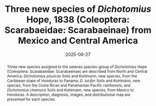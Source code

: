 ---
title: 'Three new species of <i>Dichotomius</i> Hope, 1838 (Coleoptera: Scarabaeidae: Scarabaeinae) from Mexico and Central America'
date: '2025-06-27'
doi: 'https://doi.org/10.64338/im.1129.bljp5'
journal: Insecta Mundi
issue: '1129'
pagination: '1–21'
zoobank: 'urn:lsid:zoobank.org:pub:38F6BD25-71AD-4D92-8FCD-CCAA80D89BCA'
authors:
  - first_name: 'Ángel'
    last_name: 'Solís'
    affiliation: 'BioAlfa Barcoding Project Santo Domingo de Heredia, Costa Rica'
    email: 'angelSoliscr@gmail.com'
    orcid: 'https://orcid.org/0000-0001-8622-4555'

  - first_name: 'Bert'
    last_name: 'Kohlmann'
    affiliation: 'BioAlfa Barcoding Project Santo Domingo de Heredia, Costa Rica'
    email: 'bkohlmann64@gmail.com'
    orcid: 'https://orcid.org/0000-0002-3441-3933'

download: 'https://drive.google.com/file/d/19W4qRzmnx2KEVRkkmSj_IHRdsInMf5T9'

supplementary: ''

keywords:
  - Dung beetles
  - vicariant speciation

categories:
  - Coleoptera
  - Scarabaeidae
  - Scarabaeinae
  
references:
  - authors: Arias-Buriticá JA, Vaz-de-Mello FZ.
    year: 2018
    title: '“Satanas”: definición de un nuevo grupo de especies de <i>Dichotomius </i>Hope, 1838 (Scarabaeidae: Scarabaeinae). Libro de resúmenes de la XII Reunión Latinoamericana de Scarabaeoidología (XII RELAS). 17-22 de junio. Universidad del Valle de Guatemala; Ciudad de Guatemala'
    pages: 36 p
    doi: 
    url: 
    access: 

  - authors: Arias-Buriticá JA, Vaz-de-Mello FZ.
    year: 2024
    title: 'Taxonomic revision of the <i>Dichotomius mormon </i>(Ljungh, 1799) species group (Coleoptera: Scarabaeidae: Scarabaeinae), with a description of a new species from Bolivia. Neotropical Entomology 5'
    pages: 1075–1101
    doi: https://doi.org/10.1007/s13744-024-01189-8
    url: 
    access: 

  - authors: Arias-Buriticá JA, Vaz-de-Mello FZ.
    year: 2025
    title: 'Contributions to the taxonomy of <i>Dichotomius </i>Hope, 1838 (Scarabaeidae: Scarabaeinae: Dichotomiini): Description of a new subgenus and redefinition of <i>Dichotomius sensu stricto </i>species groups. Revista Brasileira de Entomologia 69'
    pages: e20240023
    doi: https://doi.org/10.1590/1806-9665-RBENT-2024-0023
    url: 
    access: 

  - authors: RBENT-2024-0023 ASALE (Asociación de Academias de la Lengua Española).
    year: 2015
    title: 'Diccionario de Americanismos. Santillana; Madrid, Spain'
    pages: 2400 p
    doi: 
    url: 
    access: 

  - authors: Avendaño-Mendoza C, Morón-Ríos A, Cano EB, León-Cortés J.
    year: 2005
    title: 'Dung beetle community (Coleoptera: Scarabaeidae: Scarabaeinae) in a tropical landscape at the Lachua Region, Guatemala. Biodiversity and Conservation 14'
    pages: 801–822
    doi: 
    url: 
    access: 

  - authors: Barragán F, Moreno CE, Escobar F, Bueno-Villegas J, Halffter G.
    year: 2014
    title: 'The impact of grazing on dung beetle diversity depends on both biogeographical and ecological context. Journal of Biogeography 41'
    pages: 1991–2002
    doi: 
    url: 
    access: 

  - authors: Barreto J, Cruz M, Escobar F.
    year: 2021
    title: 'Annual reproductive phenology of the coprophagous beetle <i>Dichotomius satanas </i>(Coleoptera: Scarabaeidae, Scarabaeinae) of the cloud forest in eastern Mexico. The Canadian Entomologist 153'
    pages: 157–171
    doi: 
    url: 
    access: 

  - authors: Bates HW.
    year: 1887
    title: 'Biologia Centrali-Americana. Insecta. Coleoptera. Volume II. Part 2. Pectinicornia and Lamellicornia. Taylor and Francis; London, United Kingdom'
    pages: 432 pp
    doi: 
    url: 
    access: 

  - authors: Blas M, Gómez B.
    year: 2009
    title: 'Escarabajos (Coleoptera: Scarabaeidae). p. 75–87. In: Riechers A, Morales JE, Hernández E (comp.). Laguna Bélgica: Patrimonio natural e interpretación ambiental. Instituto de Historia Natural; Chiapas'
    pages: 173 p
    doi: 
    url: 
    access: 

  - authors: Carrillo-Ruiz H, Morón MA.
    year: 2003
    title: 'Fauna de Coleoptera Scarabaeoidea de Cuetzalan del Progreso, Puebla, México. Acta Zoológica Mexicana 88'
    pages: 87–121
    doi: 
    url: 
    access: 

  - authors: Creedy TJ, Mann DJ.
    year: 2012
    title: 'Identification Guide to the Scarabaeinae Dung Beetles of Cusuco National Park, Honduras. Version 1.1. Operation Wallacea; Old Bolingbroke, U.K'
    pages: 52 p
    doi: 
    url: 
    access: 

  - authors: Cronquist A.
    year: 1978
    title: 'Once again, what is a species? p. 3–20. In: Knutson LV (ed.). Biosystematics in agriculture. Alleheld Osmun; Montclair, NJ'
    pages: 284 p
    doi: 
    url: 
    access: 

  - authors: Cupello M, Silva FAB, Vaz-de-Mello FZ.
    year: 2023
    title: 'The taxonomic revolution of New World dung beetles (Coleoptera: Scarabaeidae: Scarabaeinae). Frontiers in Ecology and Evolution 11'
    pages: 1168754
    doi: https://doi.org/10.3389/fevo.2023.1168754
    url: 
    access: 

  - authors: Delgado L, Márquez J.
    year: 2006
    title: 'Estado del conocimiento y conservación de los coleópteros Scarabaeoidea (Insecta) del estado de Hidalgo, México. Acta Zoológica Mexicana 22'
    pages: 57–108
    doi: 
    url: 
    access: 

  - authors: Delgado M, Castro-Ramírez AE, Morón MA, Ruiz-Montoya L.
    year: 2012
    title: 'Diversidad de Scarabaeoidea (Coleoptera) en las principales condiciones de hábitat de Montebello, Chiapas, México. Acta Zoológica Mexicana (n.s.) 28'
    pages: 185–210
    doi: 
    url: 
    access: 

  - authors: Deloya C, Parra-Tabla V, Delfín-González H.
    year: 2007
    title: 'Fauna de Coleópteros Scarabaeidae Laparosticti y Trogidae (Coleoptera: Scarabaeoidea) Asociados al Bosque Mesófilo de Montaña, Cafetales bajo Sombra y Comunidades Derivadas en el Centro de Veracruz, México. Neotropical Entomology 36'
    pages: 5–21
    doi: 
    url: 
    access: 

  - authors: Díaz A, Galante E, Favila ME.
    year: 2010
    title: 'The effect of the landscape matrix on the distribution of dung and carríon beetles in a fragmented tropical rain forest. Journal of Insect Science 10(81)'
    pages: 1–16
    doi: 
    url: 
    access: 

  - authors: Díaz A, Galante E, Favila ME.
    year: 2011
    title: 'Escarabajos del estiércol en la selva fragmentada de Los Tuxtlas. p. 469–481. In: Comisión Nacional para el Uso y Conocimiento de la Biodiversidad (CONABIO). La biodiversidad de Veracruz. Estudio de Estado. Comisión Nacional para el Uso y Conocimiento de la Biodiversidad, Gobierno del estado de Veracruz, Universidad Veracruzana, Instituto de Ecología A.C.; Xalapa, Mexico'
    pages: 679 p
    doi: 
    url: 
    access: 

  - authors: Favila ME, Díaz A.
    year: 1997
    title: 'Los escarabajos coprófagos y necrófagos de Los Tuxtlas. p. 383–384. In: González-Soriano E, Dirzo R, Vogt R (eds.). Historia natural de los Tuxtlas. Universidad Nacional Autónoma de México; Mexico City, Mexico'
    pages: 647 p
    doi: 
    url: 
    access: 

  - authors: González-Tokman D, Cultid-Medina C, Díaz A, Escobar F, Ocampo-Palacio L, Martínez-Garza C.
    year: 2018
    title: 'Success or failure: the role of ecological restoration on the recovery of dung beetle diversity and function in a tropical rainforest. Revista Mexicana de Biodiversidad 89'
    pages: 232–242
    doi: 
    url: 
    access: 

  - authors: Halffter G, Favila ME, Halffter V.
    year: 1992
    title: 'A comparative study of the structure of the scarab guild in Mexican tropical rainforests and derived ecosystems. Folia Entomológica Mexicana 84'
    pages: 131–156
    doi: 
    url: 
    access: 

  - authors: Halffter G, Verdú JR, Márquez J, Moreno CE.
    year: 2008
    title: 'Biogeographical analysis of Scarabaeinae and Geotrupinae along a transect in Central Mexico (Coleoptera, Scarabaeoidea). Fragmenta Entomologica 40'
    pages: 273–322
    doi: 
    url: 
    access: 

  - authors: Harold E von.
    year: 1867
    title: 'Diagnosen neuer Coprophagen. Coleopterologische Hefte 2'
    pages: 94–100
    doi: 
    url: https://www.zobodat.at/pdf/Coleopterologische-Hefte_2_0094-0100.pdf
    access: (Last accessed 5 May 2025.)

  - authors: Harold E von.
    year: 1869
    title: 'Révision des espèces qui rentrent dans le genre <i>Pinotus </i>Erichson. L’Abeille 6'
    pages: 123–144
    doi: 
    url: 
    access: 

  - authors: Harvey CA, González J, Somarriba E.
    year: 2006
    title: 'Dung beetle and terrestrial mammal diversity in forests, indigenous agroforestry systems and plantain monocultures in Talamanca, Costa Rica. Biodiversity and Conservation 15'
    pages: 555–585
    doi: 
    url: 
    access: 

  - authors: Hernández B.
    year: 2023
    title: 'Coleópteros copronecrófagos (Coleoptera: Scarabaeidae, Silphidae) de la de la Reserva Silvestre Privada El Jaguar, municipio de San Rafael del Norte, departamento de Jinotega. Revista Nicaragüense de Entomología 303'
    pages: 1–40
    doi: 
    url: 
    access: 

  - authors: Hernández B, Maes JM, Solís A.
    year: 2020
    title: 'Scarabaeinae (Scarabaeidae) de Cerro de Jesús (Nueva Segovia, Nicaragua) y redescubrimiento de <i>Copris maesi </i>Ratcliffe. Revista Nicaragüense de Entomología 176'
    pages: 1–48
    doi: 
    url: 
    access: 

  - authors: Howden HF, Young OP.
    year: 1981
    title: 'Panamanian Scarabaeinae: Taxonomy, Distribution, and Habits (Coleoptera, Scarabaeidae). Contributions of the American Entomological Institute 18'
    pages: 1–204
    doi: 
    url: 
    access: 

  - authors: Huerta CC, Arellano GL, Cruz RM, Escobar SF, Martínez MI.
    year: 2016
    title: 'Los escarabajos del estiércol en los potreros ganaderos de Xico. Instituto de Ecología; A. C. Xalapa, Veracruz, Mexico'
    pages: 20 p
    doi: 
    url: 
    access: 

  - authors: INECOL, FMCN (Instituto de Ecología, Fondo Mexicano para la Conservación de la Naturaleza).
    year: 2022
    title: 'Guía de escarabajos estercoleros de Chiapas y el centro-sur de Veracruz. FMCN-Agencia Francesa de Desarrollo; Mexico City, Mexico'
    pages: 36 p
    doi: 
    url: 
    access: 

  - authors: Islas-Hernández G, Martínez-Falcón AP, Ortega-Martínez IJ, Martínez-Hernández S, Ramírez-Hernández A.
    year: 2023
    title: 'Diversidad de coleópteros atraídos por carroña y estiércol en una región ganadera de Tlacuilotepec, Puebla, México. Arxius de Miscellània Zoològica 21'
    pages: 289–301
    doi: https://doi.org/10.32800/amz.2023.21.0289
    url: 
    access: 

  - authors: Janzen DH.
    year: 1983
    title: '<i>Eulissus chalybaeus </i>(green rove beetle). p. 721–722. In: Janzen DH (ed.). Costa Rican natural history. University of Chicago Press; Chicago, IL'
    pages: 821 p
    doi: 
    url: 
    access: 

  - authors: Kohlmann B.
    year: 2003
    title: 'Tribu Coprini. p. 45–58. In: Morón MA (ed.). Atlas de los escarabajos de México. Vol. II. Argania Editio; Barcelona, Spain'
    pages: 227 p
    doi: 
    url: 
    access: 

  - authors: Kohlmann B, Arriaga-Jiménez A, Mora-Aguilar EF.
    year: 2023
    title: 'An annotated checklist of the dung beetles (Coleoptera: Geotrupidae and Scarabaeidae, subfamilies Aphodiinae and Scarabaeinae) of Oaxaca, Mexico. Insecta Mundi 0981'
    pages: 1–34
    doi: 
    url: 
    access: 

  - authors: Kohlmann B, Solís A.
    year: 1997
    title: 'El género <i>Dichotomius </i>(Coleoptera: Scarabaeidae) en Costa Rica. Giornale Italiano di Entomologia 47'
    pages: 343–382
    doi: 
    url: 
    access: 

  - authors: Kohlmann B, Wilkinson J.
    year: 2007
    title: 'The Tárcoles line: Biogeographic effects of the Talamanca range in lower Central America. Giornale Italiano di Entomologia 12'
    pages: 1–30
    doi: 
    url: 
    access: 

  - authors: López-Guerrero I.
    year: 2005
    title: 'Los <i>Dichotomius </i>(Coleoptera: Scarabaeidae, Dichotomini) de la fauna de México. Boletín de la Sociedad Entomológica Aragonesa 36'
    pages: 125–209
    doi: 
    url: 
    access: 

  - authors: Luederwaldt H.
    year: 1923
    title: 'Neue <i>Pinotus</i>-Arten. Revista do Museu Paulista, São Paulo 14'
    pages: 1–13
    doi: 
    url: 
    access: 

  - authors: Luederwaldt H.
    year: 1929
    title: 'As espécies brasileiras do gênero <i>Pinotus </i>(Coleoptera: Lamellicornidae: Coprini) com algumas considerações também sôbre outras espécies. Revista do Museu Paulista 16'
    pages: 1–174
    doi: 
    url: 
    access: 

  - authors: Maes JM, Hernández B, Solís A.
    year: 2020
    title: 'Scarabaeinae (Coleoptera: Scarabaeidae) de Nicaragua. Revista Nicaragüense de Entomología 174'
    pages: 1–388
    doi: 
    url: 
    access: 

  - authors: Márquez J, Morón MA, Moreno C, Asiain J, Sánchez-Rojas G.
    year: 2017
    title: 'Escarabajos de la familia Scarabaeidae (Insecta: Coleoptera). p. 389–412. In: Ramírez-Bautista A, Sánchez-González A, Sánchez-Rojas G, Cuevas-Cardona C (eds.). Biodiversidad del estado de Hidalgo. Tomo II. Universidad Autónoma del Estado de Hidalgo; Hidalgo, Mexico'
    pages: 652 p
    doi: 
    url: 
    access: 

  - authors: Medina CA, Molano F, Scholtz CH.
    year: 2013
    title: 'Morphology and terminology of dung beetles (Coleoptera: Scarabaeidae: Scarabaeinae) male genitalia. Zootaxa 3626'
    pages: 455–476
    doi: 
    url: 
    access: 

  - authors: Moctezuma V, Espinosa de los Monteros A, Halffter G.
    year: 2024
    title: 'Phylogenetic analyses of the subfamily Scarabaeinae (Coleoptera: Scarabaeidae) provide new insights into the Mexican Transition Zone theory. Zootaxa 5415'
    pages: 501–528
    doi: 
    url: 
    access: 

  - authors: Morales Morales CJ, Guevara Hernández F, Espinosa Moreno JA, Gómez Castañeda JC, Llaven Martínez J, Gutiérrez Hernández R del C.
    year: 2014
    title: 'Escarabajos estercoleros (Coleoptera: Scarabaeidae) del Cutt San Ramón, Villaflores, Chiapas, México. Entomología Mexicana 1'
    pages: 1129–1132
    doi: 
    url: 
    access: 

  - authors: Morón MA.
    year: 1979
    title: 'Fauna de los Coleópteros Lamelicornios de la Estación de Biología Tropical “Los Tuxtlas”, Veracruz, UNAM. México. Anales del Insituto de Biología, UNAM (serie Zoología) 50'
    pages: 3–69
    doi: 
    url: 
    access: 

  - authors: Morón MA.
    year: 1993
    title: 'Los lamelicornios (Insecta: Coleoptera) de las Sierras Húmedas del estado de Hidalgo, México. Una síntesis taxonómica y ecológica. p. 181–211. In: Villavicencio MA, Marmolejo Y, Pérez Escandón BE (eds.). Investigaciones recientes sobre Flora y Fauna de Hidalgo, México. Universidad Autónoma de Hidalgo. Hidalgo, Mexico. 515 p. Morón MA 1994. Fauna de Coleoptera Lamellicornia en las montañas del noreste de Hidalgo, México. Acta Zoológica Mexicana 63'
    pages: 7–59
    doi: 
    url: 
    access: 

  - authors: Morón MA, Villalobos FJ, Deloya C.
    year: 1985
    title: 'Fauna de coleópteros lamelicornios de Boca del Chajul, Chiapas, México. Folia Entomológica Mexicana 66'
    pages: 57–118
    doi: 
    url: 
    access: 

  - authors: Naranjo-González M, Víctor-Rosas LJ.
    year: 2015
    title: 'La subfamilia Scarabaeinae (Coleoptera: Scarabaeidae) en la colección entomológica de la E.N.C.B, I.P.N. Entomología Mexicana 2'
    pages: 870–874
    doi: 
    url: 
    access: 

  - authors: Navarrete DA, G Halffter H.
    year: 2008
    title: 'Nuevos registros de escarabajos copro-necrófagos (Coleoptera: Scarabaeidae: Scarabaeinae) para México y Chiapas. Acta Zoológica Mexicana (n.s.) 24'
    pages: 247–250
    doi: 
    url: 
    access: 

  - authors: Palacios-Ríos M, Rico-Grey V, Fuentes E.
    year: 1990
    title: 'Inventario preliminar de los Coleoptera Lamellicornia de la zona de Yaxchilán, Chiapas, México. Folia Entomologica Mexicana 78'
    pages: 49–60
    doi: 
    url: 
    access: 

  - authors: Pardo-Díaz C, Lopera Toro A, Peña Tovar S.A, Sarmiento-Garcés R, Sánchez Herrera M, Salazar C.
    year: 2019
    title: 'Taxonomic reassessment of the genus <i>Dichotomius </i>(Coleoptera: Scarabaeinae) through integrative taxonomy. PeerJ 7: e7332. https://doi.org/10.7717/peerj.7332'
    pages: 
    doi: https://doi.org/10.7717/peerj.7332
    url: 
    access: 

  - authors: Peck SB, Howden HF.
    year: 1984
    title: 'Response of a dung beetle guild to different sizes of dung bait in a Panamanian rainforest. Biotropica 16'
    pages: 235–238
    doi: 
    url: 
    access: 

  - authors: Quesada Pacheco MA.
    year: 1996
    title: 'Los huetares: historia, lengua, etnografía y tradición oral. Editorial Tecnológica de Costa Rica; Cartago, Costa Rica'
    pages: 315 p
    doi: 
    url: 
    access: 

  - authors: Reyes Martínez CR, Suazo Euceda JP.
    year: 2016
    title: 'Riqueza y abundancia de escarabajos coprófagos en bosques de pino encino en tres municipios de Olancho, Honduras. p. 14. In: Suazo Euceda JP (ed.). Biodiversidad del ecosistema de Pino Encino de Olancho, Catacamas, Honduras. Universidad Nacional de Agricultura; Catacamas, Honduras'
    pages: 60 p
    doi: 
    url: 
    access: 

  - authors: Ruíz-Pérez I, León-Cortés JL, Arellano L, Navarrete DA.
    year: 2019
    title: 'Manejo forestal comunitario en el sur de México: ¿es una práctica sustentable para el mantenimiento de los ensambles de escarabajos? Revista Mexicana de Biodiversidad 90'
    pages: e902564
    doi: https://doi.org/10.22201/ib.20078706e.2019.90.2564
    url: 
    access: 

  - authors: Sánchez-de-Jesús HA, Arroyo-Rodríguez V, Andresen E, Escobar F.
    year: 2016
    title: 'Forest loss and matrix composition are the major drivers shaping dung beetle assemblages in a fragmented rainforest. Landscape Ecology 31'
    pages: 843–854
    doi: 
    url: 
    access: 

  - authors: Sánchez-Hernández G, Chamé-Vázquez ER, Salas-Suárez N, Noh-Balam VM.
    year: 2022
    title: 'Los escarabajos del estiércol (Coleoptera: Scarabaeidae: Scarabaeinae) de Quintana Roo, México: Lista anotada de especies y nuevos registros. Revista Chilena de Entomología 48'
    pages: 415–434
    doi: 
    url: 
    access: 

  - authors: Sánchez-Hernández G, Gómez B, Chamé-Vázquez ER, Dávila-Sánchez RA, Rodríguez-López ME, Delgado L.
    year: 2020
    title: 'Current status of dung beetles (Coleoptera, Scarabaeidae, Scarabaeinae) diversity and conservation in Natural Protected Areas in Chiapas (Mexico). Neotropical Biology and Conservation 15'
    pages: 219–244
    doi: 
    url: 
    access: 

  - authors: Santos-Heredia C, Andresen E, Zárate DA, Escobar F.
    year: 2018
    title: 'Dung beetles and their ecological functions in three agroforestry systems in the Lacandona rainforest of Mexico. Biodiversity and Conservation 27'
    pages: 2379–2392
    doi: 
    url: 
    access: 

  - authors: Sarmiento-Garcés S, Amat-García G.
    year: 2014
    title: 'Escarabajos del género <i>Dichotomius </i>Hope 1838 (Scarabaeidae: Scarabaeinae) en Colombia. Fauna de Colombia. Monografía No. 4. Universidad Nacional de Colombia. ARFO Editores; Bogotá, Colombia'
    pages: 133 p
    doi: 
    url: 
    access: 

  - authors: Simpson J, Weiner E.
    year: 1989
    title: 'The Oxford English dictionary, second edition. Oxford University Press; Oxford, UK'
    pages: 21730 p
    doi: 
    url: 
    access: 

  - authors: Solís A.
    year: 1987
    title: 'Los escarabajos (Coleoptera: Scarabaeidae: Scarabaeinae) de la Estación Río San Lorencito, Reserva Forestal de San Ramón, Costa Rica. Brenesia 27'
    pages: 81–111
    doi: 
    url: 
    access: 

  - authors: Solís A, Kohlmann B.
    year: 2022
    title: '<i>Dichotomius woodruffi</i>, a new <i>Dichotomius </i>species of the <i>agenor </i>group from Costa Rica and Nicaragua (Coleoptera: Scarabaeidae: Scarabaeinae). Insecta Mundi 0918'
    pages: 1–12
    doi: 
    url: 
    access: 

  - authors: Solís Á, Kohlmann B, Alvarado G.
    year: 2024
    title: 'A Costa Rican biological puzzle – the geological, landscape, and vicariance history as a conditioning of the past and present biogeography. p. 189–220. In: Quesada-Román A (ed.). Landscapes and landforms of Costa Rica. Springer; Cham, Switzerland'
    pages: 455 p
    doi: 
    url: 
    access: 

  - authors: Tarasov S, Dimitrov D.
    year: 2016
    title: 'Multigene phylogenetic analysis redefines dung beetle relationships and classification (Coleoptera: Scarabaeidae: Scarabaeinae). BMC Evolutionary Biology 16'
    pages: 1–19
    doi: 
    url: 
    access: 

  - authors: Young OP.
    year: 2011
    title: 'Staphylinid predation on large dung beetles (Coleoptera: Staphylinidae, Scarabaeidae) in Panama. The Coleopterists Bulletin 65'
    pages: 227–229
    doi: 
    url: 
    access: 

  - authors: Zunino M.
    year: 1983
    title: 'Essai préliminaire sur l’évolution des armures génitales des Scarabaeinae, par rapport à la taxonomie du groupe et à l’évolution du comportement de nidification (Coleoptera, Scarabaeidae). Bulletin de la Societé Entomologique de France 88'
    pages: 531–542
    doi: 
    url: 
    access: 

abstract: 'Three new species assigned to the satanas species-group of <i>Dichotomius </i>Hope (Coleoptera: Scarabaeidae: Scarabaeinae) are described from North and Central America: <i>Dichotomius pisuicas </i>Solís and Kohlmann, new species, from the Caribbean slope of Honduras to Panama; <i>D. lucifer </i>Solís and Kohlmann, new species, from the Costa Rican and Panamanian Pacific rainforests; and <i>Dichotomius chamuco </i>Solís and Kohlmann, new species, from Mexico to Honduras. A description, diagnosis, images, and distributional map are presented for each species.'
---